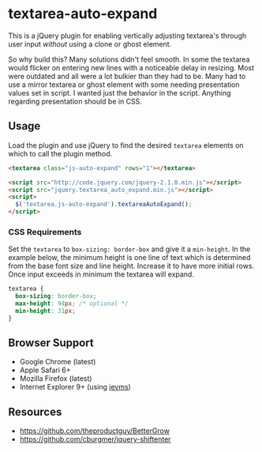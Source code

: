 # textarea-auto-expand

This is a jQuery plugin for enabling vertically adjusting textarea's through user input *without* using a clone or ghost element.

So why build this? Many solutions didn't feel smooth. In some the textarea would flicker on entering new lines with a noticeable delay in resizing. Most were outdated and all were a lot bulkier than they had to be. Many had to use a mirror textarea or ghost element with some needing presentation values set in script. I wanted just the behavior in the script. Anything regarding presentation should be in CSS.

## Usage

Load the plugin and use jQuery to find the desired `textarea` elements on which to call the plugin method.

```html
<textarea class="js-auto-expand" rows="1"></textarea>

<script src="http://code.jquery.com/jquery-2.1.0.min.js"></script>
<script src="jquery.textarea_auto_expand.min.js"></script>
<script>
  $('textarea.js-auto-expand').textareaAutoExpand();
</script>
```

### CSS Requirements

Set the `textarea` to `box-sizing: border-box` and give it a `min-height`. In the example below, the minimum height is one line of text which is determined from the base font size and line height. Increase it to have more initial rows. Once input exceeds in minimum the textarea will expand.

```css
textarea {
  box-sizing: border-box;
  max-height: 94px; /* optional */
  min-height: 31px;
}
```

## Browser Support

* Google Chrome (latest)
* Apple Safari 6+
* Mozilla Firefox (latest)
* Internet Explorer 9+ (using [ievms](https://github.com/xdissent/ievms))

## Resources

* https://github.com/theproductguy/BetterGrow
* https://github.com/cburgmer/jquery-shiftenter
